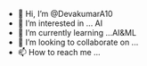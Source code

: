 - 👋 Hi, I’m @DevakumarA10
- 👀 I’m interested in ... AI
- 🌱 I’m currently learning ...AI&ML
- 💞️ I’m looking to collaborate on ...
- 📫 How to reach me ...

<!---
DevakumarA10/DevakumarA10 is a ✨ special ✨ repository because its `README.md` (this file) appears on your GitHub profile.
You can click the Preview link to take a look at your changes.
--->
